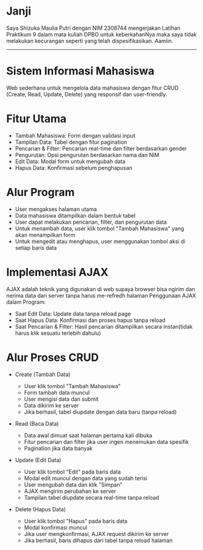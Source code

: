 # Janji

Saya Shizuka Maulia Putri dengan NIM 2308744 mengerjakan Latihan Praktikum 9 dalam mata kuliah DPBO untuk keberkahanNya maka saya tidak melakukan kecurangan seperti yang telah dispesifikasikan. Aamiin.

---

# Sistem Informasi Mahasiswa
Web sederhana untuk mengelola data mahasiswa dengan fitur CRUD (Create, Read, Update, Delete) yang responsif dan user-friendly.
# Fitur Utama
- Tambah Mahasiswa: Form dengan validasi input
- Tampilan Data: Tabel dengan fitur pagination
- Pencarian & Filter: Pencarian real-time dan filter berdasarkan gender
- Pengurutan: Opsi pengurutan berdasarkan nama dan NIM
- Edit Data: Modal form untuk mengubah data
- Hapus Data: Konfirmasi sebelum penghapusan
  
# Alur Program
- User mengakses halaman utama
- Data mahasiswa ditampilkan dalam bentuk tabel
- User dapat melakukan pencarian, filter, dan pengurutan data
- Untuk menambah data, user klik tombol "Tambah Mahasiswa" yang akan menampilkan form
- Untuk mengedit atau menghapus, user menggunakan tombol aksi di setiap baris data

# Implementasi AJAX
AJAX adalah teknik yang digunakan di web supaya browser bisa ngirim dan nerima data dari server tanpa harus me-refredh halaman
Penggunaan AJAX dalam Program:
- Saat Edit Data: Update data tanpa reload page
- Saat Hapus Data: Konfirmasi dan proses hapus tanpa reload
- Saat Pencarian & Filter: Hasil pencarian ditampilkan secara instan(tidak harus klik sesuatu terlebih dahulu)

# Alur Proses CRUD
- Create (Tambah Data)
  - User klik tombol "Tambah Mahasiswa"
  - Form tambah data muncul
  - User mengisi data dan submit
  - Data dikirim ke server
  - Jika berhasil, tabel diupdate dengan data baru (tanpa reload)
    
- Read (Baca Data)
  - Data awal dimuat saat halaman pertama kali dibuka
  - Fitur pencarian dan filter jika user ingen menemukan data spesifik
  - Pagination jika data banyak

- Update (Edit Data)
  - User klik tombol "Edit" pada baris data
  - Modal edit muncul dengan data yang sudah terisi
  - User mengubah data dan klik "Simpan"
  - AJAX mengirim perubahan ke server
  - Tampilan tabel diupdate secara real-time tanpa reload
    
- Delete (Hapus Data)
  - User klik tombol "Hapus" pada baris data
  - Modal konfirmasi muncul
  - Jika user mengkonfirmasi, AJAX request dikirim ke server
  - Jika berhasil, baris dihapus dari tabel tanpa reload halaman


